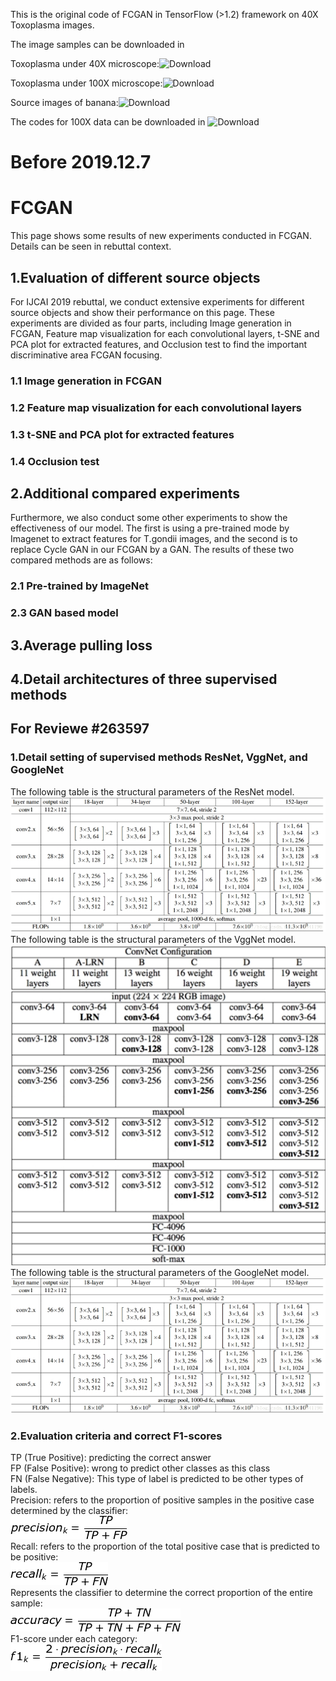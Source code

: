 This is the original code of FCGAN in TensorFlow (>1.2) framework on 40X Toxoplasma images.

The image samples can be downloaded in 

Toxoplasma under 40X microscope:![Download](https://drive.google.com/open?id=1j7KpYeGyIEWOFKc7uwE91dk7ANHDW9x8)

Toxoplasma under 100X microscope:![Download](https://drive.google.com/open?id=1LeloHJE8p8OE93eYMNLiBDkDADwQvUrV)

Source images of banana:![Download](https://drive.google.com/open?id=19VIN0en_VRRKc927TGTDui34iGuJeW3E)

The codes for 100X data can be downloaded in ![Download](https://drive.google.com/open?id=1EcQTRcA-hBc8f97uWWQwh2PDfIEBdK32)


# Before 2019.12.7
# FCGAN
This page shows some results of new experiments conducted in FCGAN. Details can be seen in rebuttal context.

## 1.Evaluation of different source objects
For IJCAI 2019 rebuttal, we conduct extensive experiments for different source objects and show their performance on this page. These experiments are divided as four parts, including Image generation in FCGAN, Feature map visualization for each convolutional layers, t-SNE and PCA plot for extracted features, and Occlusion test to find the important discriminative area FCGAN focusing.
 
### 1.1 Image generation in FCGAN

### 1.2 Feature map visualization for each convolutional layers

### 1.3 t-SNE and PCA plot for extracted features

### 1.4 Occlusion test

## 2.Additional compared experiments
Furthermore, we also conduct some other experiments to show the effectiveness of our model. The first is using a pre-trained mode by Imagenet to extract features for T.gondii images, and the second is to replace Cycle GAN in our FCGAN by a GAN. The results of these two compared methods are as follows:

### 2.1 Pre-trained by ImageNet

### 2.3 GAN based model

## 3.Average pulling loss

## 4.Detail architectures of three supervised methods

## For Reviewe #263597

### 1.Detail setting of supervised methods ResNet, VggNet, and GoogleNet
The following table is the structural parameters of the ResNet model.  
![Image text](https://github.com/senli2018/image/blob/master/ResNet.jpg)  
The following table is the structural parameters of the VggNet model.  
![Image text](https://github.com/senli2018/image/blob/master/VggNet.jpg)  
The following table is the structural parameters of the GoogleNet model.  
![Image text](https://github.com/senli2018/image/blob/master/GoogleNet.jpg)  

### 2.Evaluation criteria and correct F1-scores
TP (True Positive): predicting the correct answer  
FP (False Positive): wrong to predict other classes as this class  
FN (False Negative): This type of label is predicted to be other types of labels.  
Precision: refers to the proportion of positive samples in the positive case determined by the classifier:  
![Image text](https://github.com/senli2018/image/blob/master/precision.gif)  
Recall: refers to the proportion of the total positive case that is predicted to be positive:  
![Image text](https://github.com/senli2018/image/blob/master/recall.gif)  
Represents the classifier to determine the correct proportion of the entire sample:  
![Image text](https://github.com/senli2018/image/blob/master/acc.gif)  
F1-score under each category:  
![Image text](https://github.com/senli2018/image/blob/master/fi.gif)   

